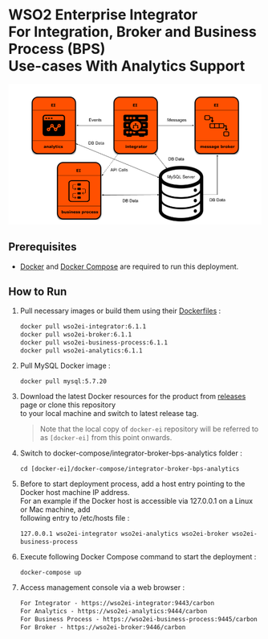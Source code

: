 # WSO2 Enterprise Integrator <br> For Integration, Broker and Business Process (BPS) <br> Use-cases With Analytics Support

![alt tag](deployment-diagram.png)

## Prerequisites

  * [Docker](https://www.docker.com/get-docker) and [Docker Compose](https://docs.docker.com/compose/install/#install-compose) are required to run this deployment.

## How to Run

  1. Pull necessary images or build them using their [Dockerfiles](../../dockerfiles) :
     ```
     docker pull wso2ei-integrator:6.1.1
     docker pull wso2ei-broker:6.1.1
     docker pull wso2ei-business-process:6.1.1
     docker pull wso2ei-analytics:6.1.1
     ```

  2. Pull MySQL Docker image :
     ```
     docker pull mysql:5.7.20
     ```

  3. Download the latest Docker resources for the product from [releases](https://github.com/wso2/docker-ei/releases) 
     page or clone this repository <br> to your local machine and switch to latest release tag.
     
     > Note that the local copy of `docker-ei` repository will be referred to as `[docker-ei]` from this point onwards.

  4. Switch to docker-compose/integrator-broker-bps-analytics folder :
     ```
     cd [docker-ei]/docker-compose/integrator-broker-bps-analytics
     ```

  5. Before to start deployment process, add a host entry pointing to the Docker host machine IP address. <br>
     For an example if the Docker host is accessible via 127.0.0.1 on a Linux or Mac machine, add <br>
     following entry to /etc/hosts file :
     ```
     127.0.0.1 wso2ei-integrator wso2ei-analytics wso2ei-broker wso2ei-business-process
     ```
          
  6. Execute following Docker Compose command to start the deployment :
     ```
     docker-compose up
     ```
     
  7. Access management console via a web browser :
     ```
     For Integrator - https://wso2ei-integrator:9443/carbon
     For Analytics - https://wso2ei-analytics:9444/carbon
     For Business Process - https://wso2ei-business-process:9445/carbon
     For Broker - https://wso2ei-broker:9446/carbon
     ```

